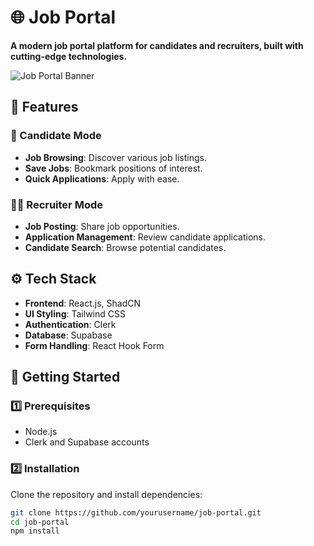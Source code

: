 # 🌐 Job Portal

**A modern job portal platform for candidates and recruiters, built with cutting-edge technologies.**

![Job Portal Banner](https://via.placeholder.com/1200x300) <!-- Replace with an actual banner if available -->

## 📌 Features

### 👤 Candidate Mode
- **Job Browsing**: Discover various job listings.
- **Save Jobs**: Bookmark positions of interest.
- **Quick Applications**: Apply with ease.

### 🧑‍💼 Recruiter Mode
- **Job Posting**: Share job opportunities.
- **Application Management**: Review candidate applications.
- **Candidate Search**: Browse potential candidates.

## ⚙️ Tech Stack

- **Frontend**: React.js, ShadCN
- **UI Styling**: Tailwind CSS
- **Authentication**: Clerk
- **Database**: Supabase
- **Form Handling**: React Hook Form

## 🚀 Getting Started

### 1️⃣ Prerequisites
- Node.js
- Clerk and Supabase accounts

### 2️⃣ Installation

Clone the repository and install dependencies:
```bash
git clone https://github.com/yourusername/job-portal.git
cd job-portal
npm install
